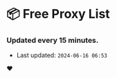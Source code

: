 # :package: Free Proxy List
### Updated every 15 minutes.

- Last updated: `2024-06-16 06:53`

:heart:
